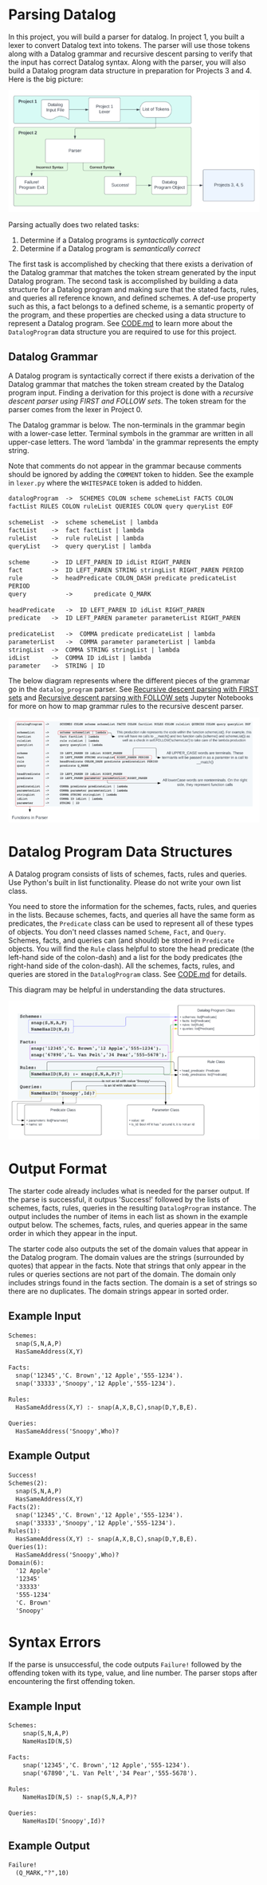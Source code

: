 # Parsing Datalog

In this project, you will build a parser for datalog. In project 1, you built a lexer to convert Datalog text into tokens. The parser will use those tokens along with a Datalog grammar and recursive descent parsing to verify that the input has correct Datalog syntax. Along with the parser, you will also build a Datalog program data structure in preparation for Projects 3 and 4. Here is the big picture:

<p align="center">
<img src="big-picture.png" alt="drawing"/>
</p>

Parsing actually does two related tasks:

1. Determine if a Datalog programs is _syntactically correct_
1. Determine if a Datalog program is _semantically correct_

The first task is accomplished by checking that there exists a derivation of the Datalog grammar that matches the token stream generated by the input Datalog program. The second task is accomplished by building a data structure for a Datalog program and making sure that the stated facts, rules, and queries all reference known, and defined schemes. A def-use property such as this, a fact belongs to a defined scheme, is a semantic property of the program, and these properties are checked using a data structure to represent a Datalog program. See [CODE.md](CODE.md) to learn more about the `DatalogProgram` data structure you are required to use for this project.

## Datalog Grammar

A Datalog program is syntactically correct if there exists a derivation of the Datalog grammar that matches the token stream created by the Datalog program input. Finding a derivation for this project is done with a _recursive descent parser using FIRST and FOLLOW sets_. The token stream for the parser comes from the lexer in Project 0.

The Datalog grammar is below. The non-terminals in the grammar begin with a lower-case letter. Terminal symbols in the grammar are written in all upper-case letters. The word 'lambda' in the grammar represents the empty string.

Note that comments do not appear in the grammar because comments should be ignored by adding the `COMMENT` token to hidden. See the example in `lexer.py` where the `WHITESPACE` token is added to hidden.

```
datalogProgram  ->  SCHEMES COLON scheme schemeList FACTS COLON factList RULES COLON ruleList QUERIES COLON query queryList EOF

schemeList  ->  scheme schemeList | lambda
factList    ->  fact factList | lambda
ruleList    ->  rule ruleList | lambda
queryList   ->  query queryList | lambda

scheme      ->  ID LEFT_PAREN ID idList RIGHT_PAREN
fact        ->  ID LEFT_PAREN STRING stringList RIGHT_PAREN PERIOD
rule        ->  headPredicate COLON_DASH predicate predicateList PERIOD
query           ->      predicate Q_MARK

headPredicate   ->  ID LEFT_PAREN ID idList RIGHT_PAREN
predicate   ->  ID LEFT_PAREN parameter parameterList RIGHT_PAREN

predicateList   ->  COMMA predicate predicateList | lambda
parameterList   ->  COMMA parameter parameterList | lambda
stringList  ->  COMMA STRING stringList | lambda
idList      ->  COMMA ID idList | lambda
parameter   ->  STRING | ID
```

The below diagram represents where the different pieces of the grammar go in the `datalog_program` parser. See [Recursive descent parsing with FIRST sets](Recursive_descent_parsing_code_example_2024.ipynb) and [Recursive descent parsing with FOLLOW sets](Recursive_descent_parsing_code_with_FOLLOW_example_2024.ipynb) Jupyter Notebooks for more on how to map grammar rules to the recursive descent parser.

<p align="center">
<img src="parser-functions.png" alt="drawing"/>
</p>

# Datalog Program Data Structures

A Datalog program consists of lists of schemes, facts, rules and queries. Use Python's built in list functionality. Please do not write your own list class.

You need to store the information for the schemes, facts, rules, and queries in the lists. Because schemes, facts, and queries all have the same form as predicates, the `Predicate` class can be used to represent all of these types of objects. You don't need classes named `Scheme`, `Fact`, and `Query`. Schemes, facts, and queries can (and should) be stored in `Predicate` objects. You will find the `Rule` class helpful to store the head predicate (the left-hand side of the colon-dash) and a list for the body predicates (the right-hand side of the colon-dash). All the schemes, facts, rules, and queries are stored in the `DatalogProgram` class. See [CODE.md](CODE.md) for details.

This diagram may be helpful in understanding the data structures.

<p align="center">
<img src="data-structure.png" alt="drawing"/>
</p>

# Output Format

The starter code already includes what is needed for the parser output. If the parse is successful, it outpus 'Success!' followed by the lists of schemes, facts, rules, queries in the resulting `DatalogProgram` instance. The output includes the number of items in each list as shown in the example output below. The schemes, facts, rules, and queries appear in the same order in which they appear in the input.

The starter code also outputs the set of the domain values that appear in the Datalog program. The domain values are the strings (surrounded by quotes) that appear in the facts. Note that strings that only appear in the rules or queries sections are not part of the domain. The domain only includes strings found in the facts section. The domain is a set of strings so there are no duplicates. The domain strings appear in sorted order.

## Example Input

```
Schemes:
  snap(S,N,A,P)
  HasSameAddress(X,Y)

Facts:
  snap('12345','C. Brown','12 Apple','555-1234').
  snap('33333','Snoopy','12 Apple','555-1234').

Rules:
  HasSameAddress(X,Y) :- snap(A,X,B,C),snap(D,Y,B,E).

Queries:
  HasSameAddress('Snoopy',Who)?
```

## Example Output

```
Success!
Schemes(2):
  snap(S,N,A,P)
  HasSameAddress(X,Y)
Facts(2):
  snap('12345','C. Brown','12 Apple','555-1234').
  snap('33333','Snoopy','12 Apple','555-1234').
Rules(1):
  HasSameAddress(X,Y) :- snap(A,X,B,C),snap(D,Y,B,E).
Queries(1):
  HasSameAddress('Snoopy',Who)?
Domain(6):
  '12 Apple'
  '12345'
  '33333'
  '555-1234'
  'C. Brown'
  'Snoopy'
```

# Syntax Errors

If the parse is unsuccessful, the code outputs `Failure!` followed by the offending token with its type, value, and line number. The parser stops after encountering the first offending token.

## Example Input

```
Schemes:
    snap(S,N,A,P)
    NameHasID(N,S)

Facts:
    snap('12345','C. Brown','12 Apple','555-1234').
    snap('67890','L. Van Pelt','34 Pear','555-5678').

Rules:
    NameHasID(N,S) :- snap(S,N,A,P)?

Queries:
    NameHasID('Snoopy',Id)?
```

## Example Output

```
Failure!
  (Q_MARK,"?",10)
```
